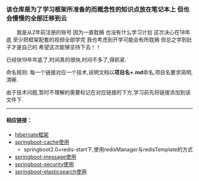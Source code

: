 ### 该仓库是为了学习框架所准备的而概念性的知识点放在笔记本上 但也会慢慢的全部迁移到云
　　我是从2年前注册的账号 因为一直耽搁 也没有什么学习计划 这次决心在18年底 至少把框架配套的视频全部学完 我也考虑到开学可能会有所耽搁 但总之学到肚子才是自己的 希望这次能够坚持下去！！ 

已经快19年年底了,时间真的很快,时间不多了,得抓紧. 

命名规则: 每一个链接对应一个技术,说明文档以**项目名+.md**命名,项目名要求简明,清晰.

由于技术问题,暂时不理解的需要标记在对应链接的下方,学习前先将链接添加到该文件下.

--------------------------

 #### 相应链接：

 * [hibernate框架](hibernate框架)
 * [springboot-cache使用](springboot-cache.md)
    * springboot2.0+redis-start下,使用redisManager与redisTemplate的方式
* [springboot-message使用](springboot-message.md)
* [springboot-security使用](springboot-security.md)
* [springboot-elasticsearch使用](springboot-elasticSearch.md)



